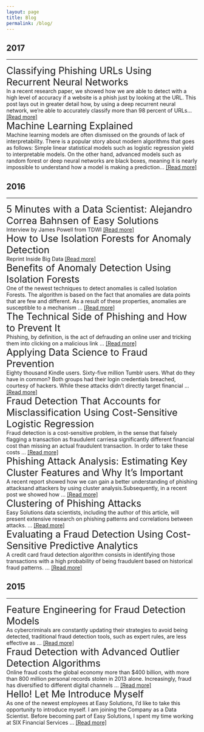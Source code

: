 ```yaml
---
layout: page
title: Blog
permalink: /blog/
---
```


2017
---
---
<div class="pub">
<a href='http://blog.easysol.net/classifying-phishing-urls/' target="_blank"  style="font-size: 25px; text-decoration: none">Classifying Phishing URLs Using Recurrent Neural Networks</a>
<br/>
In a recent research paper, we showed how we are able to detect with a high level of accuracy if a website is a phish just by looking at the URL. This post lays out in greater detail how, by using a deep recurrent neural network, we’re able to accurately classify more than 98 percent of URLs...
<a href='http://blog.easysol.net/classifying-phishing-urls/' target="_blank">[Read more]</a>
</div>

<div class="pub">
<a href='http://blog.easysol.net/machine_learning_explained/' target="_blank"  style="font-size: 25px; text-decoration: none">Machine Learning Explained</a>
<br/>
Machine learning models are often dismissed on the grounds of lack of interpretability. There is a popular story about modern algorithms that goes as follows: Simple linear statistical models such as logistic regression yield to interpretable models. On the other hand, advanced models such as random forest or deep neural networks are black boxes, meaning it is nearly impossible to understand how a model is making a prediction...
<a href='http://blog.easysol.net/machine_learning_explained/' target="_blank">[Read more]</a>
</div>

2016
---
---

<div class="pub">
<a href='https://upside.tdwi.org/articles/2016/11/09/5-Minutes-with-Data-Scientist-Alejandro-Correa-Bahnsen-Easy-Solutions.aspx' target="_blank"  style="font-size: 25px; text-decoration: none">5 Minutes with a Data Scientist: Alejandro Correa Bahnsen of Easy Solutions</a>
<br/>
Interview by James Powell from TDWI 
<a href='https://upside.tdwi.org/articles/2016/11/09/5-Minutes-with-Data-Scientist-Alejandro-Correa-Bahnsen-Easy-Solutions.aspx' target="_blank">[Read more]</a>
</div>

<div class="pub">
<a href='http://insidebigdata.com/2016/11/11/how-to-use-isolation-forests-for-anomaly-detection/' target="_blank"  style="font-size: 25px; text-decoration: none">How to Use Isolation Forests for Anomaly Detection</a>
<br/>
Reprint Inside Big Data <a href='http://insidebigdata.com/2016/11/11/how-to-use-isolation-forests-for-anomaly-detection/' target="_blank">[Read more]</a>
</div>

<div class="pub">
<a href='http://blog.easysol.net/using-isolation-forests-anamoly-detection/' target="_blank"  style="font-size: 25px; text-decoration: none">Benefits of Anomaly Detection Using Isolation Forests</a>
<br/>
One of the newest techniques to detect anomalies is called Isolation Forests. The algorithm is based on the fact that anomalies are data points that are few and different. As a result of these properties, anomalies are susceptible to a mechanism ...
<a href='http://blog.easysol.net/using-isolation-forests-anamoly-detection/' target="_blank">[Read more]</a>
</div>

<div class="pub">
<a href='http://blog.easysol.net/the-technical-side-of-phishing/' target="_blank"  style="font-size: 25px; text-decoration: none">The Technical Side of Phishing and How to Prevent It</a>
<br/>
Phishing, by definition, is the act of defrauding an online user and tricking them into clicking on a malicious link ...
<a href='http://blog.easysol.net/the-technical-side-of-phishing/' target="_blank">[Read more]</a>
</div>

<div class="pub">
<a href='http://blog.easysol.net/what_does_a_fraud_data_scientist_do/' target="_blank"  style="font-size: 25px; text-decoration: none">Applying Data Science to Fraud Prevention</a>
<br/>
Eighty thousand Kindle users. Sixty-five million Tumblr users. What do they have in common? Both groups had their login credentials breached, courtesy of hackers. While these attacks didn’t directly target financial ...
<a href='http://blog.easysol.net/what_does_a_fraud_data_scientist_do/' target="_blank">[Read more]</a>
</div>

<div class="pub">
<a href='http://blog.easysol.net/fraud-detection-using-cost-sensitive-logistic-regression/' target="_blank"  style="font-size: 25px; text-decoration: none">Fraud Detection That Accounts for Misclassification Using Cost-Sensitive Logistic Regression</a>
<br/>
Fraud detection is a cost-sensitive problem, in the sense that falsely flagging a transaction as fraudulent carriesa significantly different financial cost than missing an actual fraudulent transaction. In order to take these costs ...
<a href='http://blog.easysol.net/fraud-detection-using-cost-sensitive-logistic-regression/' target="_blank">[Read more]</a>
</div>

<div class="pub">
<a href='http://blog.easysol.net/phishing-attack-analysis-estimating-key-cluster-features/' target="_blank"  style="font-size: 25px; text-decoration: none">Phishing Attack Analysis: Estimating Key Cluster Features and Why It’s Important</a>
<br/>
A recent report showed how we can gain a better understanding of phishing attacksand attackers by using cluster analysis.Subsequently, in a recent post we showed how ...
<a href='http://blog.easysol.net/phishing-attack-analysis-estimating-key-cluster-features/' target="_blank">[Read more]</a>
</div>

<div class="pub">
<a href='http://blog.easysol.net/phishing-attack-analysis-with-clusters/' target="_blank"  style="font-size: 25px; text-decoration: none">Clustering of Phishing Attacks</a>
<br/>
Easy Solutions data scientists, including the author of this article, will present extensive research on phishing patterns and correlations between attacks. ...
<a href='http://blog.easysol.net/phishing-attack-analysis-with-clusters/' target="_blank">[Read more]</a>
</div>

<div class="pub">
<a href='http://blog.easysol.net/cost-sensitive-analytics/' target="_blank"  style="font-size: 25px; text-decoration: none">Evaluating a Fraud Detection Using Cost-Sensitive Predictive Analytics</a>
<br/>
A credit card fraud detection algorithm consists in identifying those transactions with a high probability of being fraudulent based on historical fraud patterns. ...
<a href='http://blog.easysol.net/cost-sensitive-analytics/' target="_blank">[Read more]</a>
</div>

2015
---
---

<div class="pub">
<a href='http://blog.easysol.net/feature-engineering-for-fraud-detection/' target="_blank"  style="font-size: 25px; text-decoration: none">Feature Engineering for Fraud Detection Models</a>
<br/>
As cybercriminals are constantly updating their strategies to avoid being detected, traditional fraud detection tools, such as expert rules, are less effective as ...
<a href='http://blog.easysol.net/feature-engineering-for-fraud-detection/' target="_blank">[Read more]</a>
</div>

<div class="pub">
<a href='http://blog.easysol.net/advanced-outlier-detection/' target="_blank"  style="font-size: 25px; text-decoration: none">Fraud Detection with Advanced Outlier Detection Algorithms</a>
<br/>
Online fraud costs the global economy more than $400 billion, with more than 800 million personal records stolen in 2013 alone. Increasingly, fraud has diversified to different digital channels ...
<a href='http://blog.easysol.net/advanced-outlier-detection/' target="_blank">[Read more]</a>
</div>

<div class="pub">
<a href='http://blog.easysol.net/data-scientist/' target="_blank"  style="font-size: 25px; text-decoration: none">Hello! Let Me Introduce Myself</a>
<br/>
As one of the newest employees at Easy Solutions, I’d like to take this opportunity to introduce myself. I am joining the Company as a Data Scientist. Before becoming part of Easy Solutions, I spent my time working at SIX Financial Services ...
<a href='http://blog.easysol.net/data-scientist/' target="_blank">[Read more]</a>
</div>


